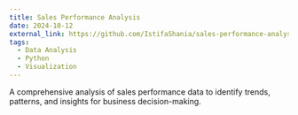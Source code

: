 ```yaml
---
title: Sales Performance Analysis
date: 2024-10-12
external_link: https://github.com/IstifaShania/sales-performance-analysis
tags:
  - Data Analysis
  - Python
  - Visualization
---
```


A comprehensive analysis of sales performance data to identify trends, patterns, and insights for business decision-making.

<!--more-->
